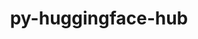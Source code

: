 ---
title: "py-huggingface-hub"
layout: cache
categories: [package, develop]
meta: {"versions": ["0.19.4"], "compilers": ["apple-clang@=15.0.0", "gcc@=11.4.0"], "oss": ["ubuntu22.04", "ventura"], "platforms": ["darwin", "linux"], "targets": ["aarch64", "x86_64_v3"], "stacks": ["ml-darwin-aarch64-mps", "ml-linux-x86_64-cpu", "ml-linux-x86_64-cuda", "ml-linux-x86_64-rocm", "root"], "num_specs": 15, "num_specs_by_stack": {"ml-darwin-aarch64-mps": 6, "root": 15, "ml-linux-x86_64-rocm": 9, "ml-linux-x86_64-cpu": 9, "ml-linux-x86_64-cuda": 9}}
spec_details: [{"hash": "5xahy6qwox2z6vjwvjlo5xu4yj4j7ob6", "compiler": "apple-clang@=15.0.0", "versions": ["0.19.4"], "os": "ventura", "platform": "darwin", "target": "aarch64", "variants": ["build_system=python_pip", "~cli"], "stacks": ["ml-darwin-aarch64-mps", "root"], "size": "-", "tarball": "https://binaries.spack.io/develop/build_cache/darwin-ventura-aarch64/apple-clang-15.0.0/py-huggingface-hub-0.19.4/darwin-ventura-aarch64-apple-clang-15.0.0-py-huggingface-hub-0.19.4-5xahy6qwox2z6vjwvjlo5xu4yj4j7ob6.spack"}, {"hash": "dkleudb45pl5x6lmxl2rvilfu3c6axds", "compiler": "apple-clang@=15.0.0", "versions": ["0.19.4"], "os": "ventura", "platform": "darwin", "target": "aarch64", "variants": ["build_system=python_pip", "~cli"], "stacks": ["ml-darwin-aarch64-mps", "root"], "size": "-", "tarball": "https://binaries.spack.io/develop/build_cache/darwin-ventura-aarch64/apple-clang-15.0.0/py-huggingface-hub-0.19.4/darwin-ventura-aarch64-apple-clang-15.0.0-py-huggingface-hub-0.19.4-dkleudb45pl5x6lmxl2rvilfu3c6axds.spack"}, {"hash": "5nf63tkxnhzuvlwzz53mwsz3yrwmywg4", "compiler": "apple-clang@=15.0.0", "versions": ["0.19.4"], "os": "ventura", "platform": "darwin", "target": "aarch64", "variants": ["build_system=python_pip", "~cli"], "stacks": ["ml-darwin-aarch64-mps", "root"], "size": "-", "tarball": "https://binaries.spack.io/develop/build_cache/darwin-ventura-aarch64/apple-clang-15.0.0/py-huggingface-hub-0.19.4/darwin-ventura-aarch64-apple-clang-15.0.0-py-huggingface-hub-0.19.4-5nf63tkxnhzuvlwzz53mwsz3yrwmywg4.spack"}, {"hash": "56xrkxhwoepkhlvtpnchaov2sbkzwnak", "compiler": "apple-clang@=15.0.0", "versions": ["0.19.4"], "os": "ventura", "platform": "darwin", "target": "aarch64", "variants": ["build_system=python_pip", "~cli"], "stacks": ["ml-darwin-aarch64-mps", "root"], "size": "-", "tarball": "https://binaries.spack.io/develop/build_cache/darwin-ventura-aarch64/apple-clang-15.0.0/py-huggingface-hub-0.19.4/darwin-ventura-aarch64-apple-clang-15.0.0-py-huggingface-hub-0.19.4-56xrkxhwoepkhlvtpnchaov2sbkzwnak.spack"}, {"hash": "nyctad6lniffakefxllp5g5sdqvkkirp", "compiler": "apple-clang@=15.0.0", "versions": ["0.19.4"], "os": "ventura", "platform": "darwin", "target": "aarch64", "variants": ["build_system=python_pip", "~cli"], "stacks": ["ml-darwin-aarch64-mps", "root"], "size": "-", "tarball": "https://binaries.spack.io/develop/build_cache/darwin-ventura-aarch64/apple-clang-15.0.0/py-huggingface-hub-0.19.4/darwin-ventura-aarch64-apple-clang-15.0.0-py-huggingface-hub-0.19.4-nyctad6lniffakefxllp5g5sdqvkkirp.spack"}, {"hash": "fnbnwede4lkaryxyxsg5qpc2ze6jha5w", "compiler": "apple-clang@=15.0.0", "versions": ["0.19.4"], "os": "ventura", "platform": "darwin", "target": "aarch64", "variants": ["build_system=python_pip", "~cli"], "stacks": ["ml-darwin-aarch64-mps", "root"], "size": "-", "tarball": "https://binaries.spack.io/develop/build_cache/darwin-ventura-aarch64/apple-clang-15.0.0/py-huggingface-hub-0.19.4/darwin-ventura-aarch64-apple-clang-15.0.0-py-huggingface-hub-0.19.4-fnbnwede4lkaryxyxsg5qpc2ze6jha5w.spack"}, {"hash": "wwocda6clpox6dkybrpxouumuhgype7v", "compiler": "gcc@=11.4.0", "versions": ["0.19.4"], "os": "ubuntu22.04", "platform": "linux", "target": "x86_64_v3", "variants": ["build_system=python_pip", "~cli"], "stacks": ["ml-linux-x86_64-rocm", "ml-linux-x86_64-cpu", "root", "ml-linux-x86_64-cuda"], "size": "-", "tarball": "https://binaries.spack.io/develop/build_cache/linux-ubuntu22.04-x86_64_v3/gcc-11.4.0/py-huggingface-hub-0.19.4/linux-ubuntu22.04-x86_64_v3-gcc-11.4.0-py-huggingface-hub-0.19.4-wwocda6clpox6dkybrpxouumuhgype7v.spack"}, {"hash": "jwviclqzvvvngvzbvo2ruga75he2hn7d", "compiler": "gcc@=11.4.0", "versions": ["0.19.4"], "os": "ubuntu22.04", "platform": "linux", "target": "x86_64_v3", "variants": ["build_system=python_pip", "~cli"], "stacks": ["ml-linux-x86_64-rocm", "ml-linux-x86_64-cpu", "root", "ml-linux-x86_64-cuda"], "size": "-", "tarball": "https://binaries.spack.io/develop/build_cache/linux-ubuntu22.04-x86_64_v3/gcc-11.4.0/py-huggingface-hub-0.19.4/linux-ubuntu22.04-x86_64_v3-gcc-11.4.0-py-huggingface-hub-0.19.4-jwviclqzvvvngvzbvo2ruga75he2hn7d.spack"}, {"hash": "u7fpywsgngnljy2z3tmxyeibinndbtpv", "compiler": "gcc@=11.4.0", "versions": ["0.19.4"], "os": "ubuntu22.04", "platform": "linux", "target": "x86_64_v3", "variants": ["build_system=python_pip", "~cli"], "stacks": ["ml-linux-x86_64-rocm", "ml-linux-x86_64-cpu", "root", "ml-linux-x86_64-cuda"], "size": "-", "tarball": "https://binaries.spack.io/develop/build_cache/linux-ubuntu22.04-x86_64_v3/gcc-11.4.0/py-huggingface-hub-0.19.4/linux-ubuntu22.04-x86_64_v3-gcc-11.4.0-py-huggingface-hub-0.19.4-u7fpywsgngnljy2z3tmxyeibinndbtpv.spack"}, {"hash": "7nkfpeuavkaopsar5hbtw2p4zibeazue", "compiler": "gcc@=11.4.0", "versions": ["0.19.4"], "os": "ubuntu22.04", "platform": "linux", "target": "x86_64_v3", "variants": ["build_system=python_pip", "~cli"], "stacks": ["ml-linux-x86_64-rocm", "ml-linux-x86_64-cpu", "root", "ml-linux-x86_64-cuda"], "size": "-", "tarball": "https://binaries.spack.io/develop/build_cache/linux-ubuntu22.04-x86_64_v3/gcc-11.4.0/py-huggingface-hub-0.19.4/linux-ubuntu22.04-x86_64_v3-gcc-11.4.0-py-huggingface-hub-0.19.4-7nkfpeuavkaopsar5hbtw2p4zibeazue.spack"}, {"hash": "7qz2j2qiyrvhhws5scd3cmvaodtvyjf5", "compiler": "gcc@=11.4.0", "versions": ["0.19.4"], "os": "ubuntu22.04", "platform": "linux", "target": "x86_64_v3", "variants": ["build_system=python_pip", "~cli"], "stacks": ["ml-linux-x86_64-rocm", "ml-linux-x86_64-cpu", "root", "ml-linux-x86_64-cuda"], "size": "-", "tarball": "https://binaries.spack.io/develop/build_cache/linux-ubuntu22.04-x86_64_v3/gcc-11.4.0/py-huggingface-hub-0.19.4/linux-ubuntu22.04-x86_64_v3-gcc-11.4.0-py-huggingface-hub-0.19.4-7qz2j2qiyrvhhws5scd3cmvaodtvyjf5.spack"}, {"hash": "db56rycsgvcg4ikmzpxi5d43fw47i6go", "compiler": "gcc@=11.4.0", "versions": ["0.19.4"], "os": "ubuntu22.04", "platform": "linux", "target": "x86_64_v3", "variants": ["build_system=python_pip", "~cli"], "stacks": ["ml-linux-x86_64-rocm", "ml-linux-x86_64-cpu", "root", "ml-linux-x86_64-cuda"], "size": "-", "tarball": "https://binaries.spack.io/develop/build_cache/linux-ubuntu22.04-x86_64_v3/gcc-11.4.0/py-huggingface-hub-0.19.4/linux-ubuntu22.04-x86_64_v3-gcc-11.4.0-py-huggingface-hub-0.19.4-db56rycsgvcg4ikmzpxi5d43fw47i6go.spack"}, {"hash": "izj2kafalslbyzxg6pwzgiyjflydkjdm", "compiler": "gcc@=11.4.0", "versions": ["0.19.4"], "os": "ubuntu22.04", "platform": "linux", "target": "x86_64_v3", "variants": ["build_system=python_pip", "~cli"], "stacks": ["ml-linux-x86_64-rocm", "ml-linux-x86_64-cpu", "root", "ml-linux-x86_64-cuda"], "size": "-", "tarball": "https://binaries.spack.io/develop/build_cache/linux-ubuntu22.04-x86_64_v3/gcc-11.4.0/py-huggingface-hub-0.19.4/linux-ubuntu22.04-x86_64_v3-gcc-11.4.0-py-huggingface-hub-0.19.4-izj2kafalslbyzxg6pwzgiyjflydkjdm.spack"}, {"hash": "b7dvz7n6kuxqvy5sqdclcb3qnckrtqnk", "compiler": "gcc@=11.4.0", "versions": ["0.19.4"], "os": "ubuntu22.04", "platform": "linux", "target": "x86_64_v3", "variants": ["build_system=python_pip", "~cli"], "stacks": ["ml-linux-x86_64-rocm", "ml-linux-x86_64-cpu", "root", "ml-linux-x86_64-cuda"], "size": "-", "tarball": "https://binaries.spack.io/develop/build_cache/linux-ubuntu22.04-x86_64_v3/gcc-11.4.0/py-huggingface-hub-0.19.4/linux-ubuntu22.04-x86_64_v3-gcc-11.4.0-py-huggingface-hub-0.19.4-b7dvz7n6kuxqvy5sqdclcb3qnckrtqnk.spack"}, {"hash": "cnx6xkbfjwgwpa7xdzcduve7fmaodh4b", "compiler": "gcc@=11.4.0", "versions": ["0.19.4"], "os": "ubuntu22.04", "platform": "linux", "target": "x86_64_v3", "variants": ["build_system=python_pip", "~cli"], "stacks": ["ml-linux-x86_64-rocm", "ml-linux-x86_64-cpu", "root", "ml-linux-x86_64-cuda"], "size": "-", "tarball": "https://binaries.spack.io/develop/build_cache/linux-ubuntu22.04-x86_64_v3/gcc-11.4.0/py-huggingface-hub-0.19.4/linux-ubuntu22.04-x86_64_v3-gcc-11.4.0-py-huggingface-hub-0.19.4-cnx6xkbfjwgwpa7xdzcduve7fmaodh4b.spack"}]
---